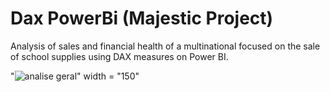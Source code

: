 # Dax PowerBi (Majestic Project)
 Analysis of sales and financial health of a multinational focused on the sale of school supplies using DAX measures on Power BI.
 
 "![analise geral](https://user-images.githubusercontent.com/101371267/172509189-b1415700-ae89-4e3c-bc12-cff412344416.png)" width = "150"

